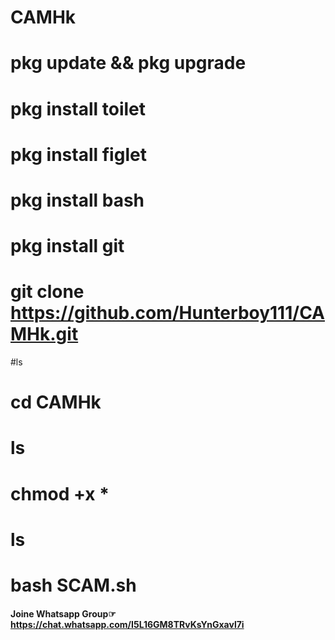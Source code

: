 # CAMHk

# pkg update && pkg upgrade 

# pkg install toilet

# pkg install figlet

# pkg install bash

# pkg install git 

# git clone https://github.com/Hunterboy111/CAMHk.git

#ls

# cd CAMHk

# ls

# chmod +x *

# ls

# bash SCAM.sh

#### Joine Whatsapp Group☞ https://chat.whatsapp.com/I5L16GM8TRvKsYnGxavl7i
